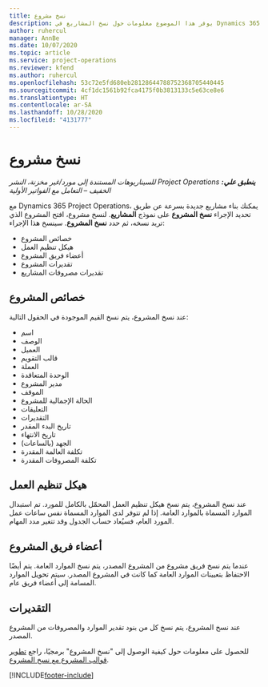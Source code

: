```yaml
---
title: نسخ مشروع
description: يوفر هذا الموضوع معلومات حول نسخ المشاريع في Dynamics 365 Project Operations.
author: ruhercul
manager: AnnBe
ms.date: 10/07/2020
ms.topic: article
ms.service: project-operations
ms.reviewer: kfend
ms.author: ruhercul
ms.openlocfilehash: 53c72e5fd680eb28128644788752368705440445
ms.sourcegitcommit: 4cf1dc1561b92fca4175f0b3813133c5e63ce8e6
ms.translationtype: HT
ms.contentlocale: ar-SA
ms.lasthandoff: 10/28/2020
ms.locfileid: "4131777"
---
```

# <a name="copy-a-project"></a>نسخ مشروع

_**ينطبق علي:** ‏‫Project Operations للسيناريوهات المستندة إلى مورد/غير مخزنة‬، ‏‫النشر الخفيف – التعامل مع الفواتير الأولية‬_

مع Dynamics 365 Project Operations، يمكنك بناء مشاريع جديدة بسرعة عن طريق تحديد الإجراء **نسخ المشروع** على نموذج **المشاريع**. لنسخ مشروع، افتح المشروع الذي تريد نسخه، ثم حدد **نسخ المشروع**. سينسخ هذا الإجراء:

- خصائص المشروع
- هيكل تنظيم العمل
- أعضاء فريق المشروع
- تقديرات المشروع
- تقديرات مصروفات المشاريع

## <a name="project-properties"></a>خصائص المشروع

عند نسخ المشروع، يتم نسخ القيم الموجودة في الحقول التالية:

- اسم
- ‏‏الوصف
- العميل
- قالب التقويم
- ‏‏العملة
- الوحدة المتعاقدة
- مدير المشروع
- الموقف
- الحالة الإجمالية للمشروع
- التعليقات
- التقديرات
- تاريخ البدء المقدر
- تاريخ الانتهاء
- الجهد (بالساعات)
- تكلفة العالمة المقدرة
- تكلفة المصروفات المقدرة

## <a name="work-breakdown-structure"></a>هيكل تنظيم العمل

عند نسخ المشروع، يتم نسخ هيكل تنظيم العمل المحمّل بالكامل للمورد. تم استبدال الموارد المسماة بالموارد العامة. إذا لم تتوفر لدى الموارد المسماة نفس ساعات عمل المورد العام، فسيُعاد حساب الجدول وقد تتغير مدد المهام.

## <a name="project-team-members"></a>أعضاء فريق المشروع

عندما يتم نسخ فريق مشروع من المشروع المصدر، يتم نسخ الموارد العامة. يتم أيضًا الاحتفاظ بتعيينات الموارد العامة كما كانت في المشروع المصدر. سيتم تحويل الموارد المسامة إلى أعضاء فريق عام.

## <a name="estimates"></a>التقديرات

عند نسخ المشروع، يتم نسخ كل من بنود تقدير الموارد والمصروفات من المشروع المصدر. 

للحصول على معلومات حول كيفية الوصول إلى "نسخ المشروع" برمجيًا، راجع [تطوير قوالب المشروع مع نسخ المشروع‬‬](dev-copy-project.md).


[!INCLUDE[footer-include](../includes/footer-banner.md)]